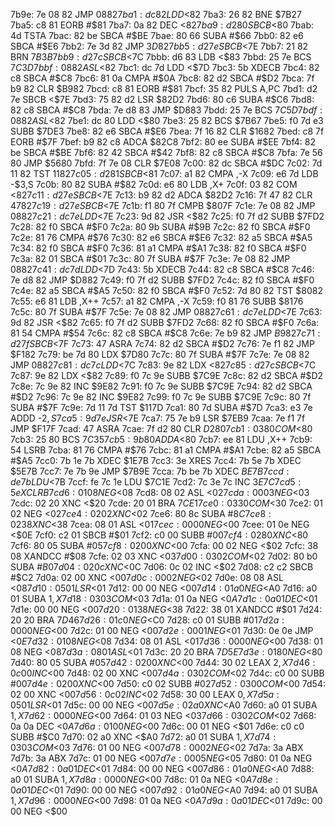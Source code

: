 7b9e: 7e 08 82  JMP    $0882
7ba1: dc 82     LDD    <$82
7ba3: 26 82     BNE    $7B27
7ba5: c8 81     EORB   #$81
7ba7: 0a 82     DEC    <$82
7ba9: d2 80     SBCB   <$80
7bab: 4d        TSTA
7bac: 82 be     SBCA   #$BE
7bae: 80 66     SUBA   #$66
7bb0: 82 e6     SBCA   #$E6
7bb2: 7e 3d 82  JMP    $3D82
7bb5: d2 7e     SBCB   <$7E
7bb7: 21 82     BRN    $7B3B
7bb9: d2 7c     SBCB   <$7C
7bbb: d6 83     LDB    <$83
7bbd: 25 7e     BCS    $7C3D
7bbf: 08 82     ASL    <$82
7bc1: dc 7d     LDD    <$7D
7bc3: 5b        XDECB
7bc4: 82 c8     SBCA   #$C8
7bc6: 81 0a     CMPA   #$0A
7bc8: 82 d2     SBCA   #$D2
7bca: 7f b9 82  CLR    $B982
7bcd: c8 81     EORB   #$81
7bcf: 35 82     PULS   A,PC
7bd1: d2 7e     SBCB   <$7E
7bd3: 75 82 d2  LSR    $82D2
7bd6: 80 c6     SUBA   #$C6
7bd8: 82 c8     SBCA   #$C8
7bda: 7e d8 83  JMP    $D883
7bdd: 25 7e     BCS    $7C5D
7bdf: 08 82     ASL    <$82
7be1: dc 80     LDD    <$80
7be3: 25 82     BCS    $7B67
7be5: f0 7d e3  SUBB   $7DE3
7be8: 82 e6     SBCA   #$E6
7bea: 7f 16 82  CLR    $1682
7bed: c8 7f     EORB   #$7F
7bef: b9 82 c8  ADCA   $82C8
7bf2: 80 ee     SUBA   #$EE
7bf4: 82 be     SBCA   #$BE
7bf6: 82 42     SBCA   #$42
7bf8: 82 c8     SBCA   #$C8
7bfa: 7e 56 80  JMP    $5680
7bfd: 7f 7e 08  CLR    $7E08
7c00: 82 dc     SBCA   #$DC
7c02: 7d 11 82  TST    $1182
7c05: d2 81     SBCB   <$81
7c07: a1 82     CMPA   ,-X
7c09: e6 7d     LDB    -$3,S
7c0b: 80 82     SUBA   #$82
7c0d: e6 80     LDB    ,X+
7c0f: 03 82     COM    <$82
7c11: d2 7e     SBCB   <$7E
7c13: b9 82 d2  ADCA   $82D2
7c16: 7f 47 82  CLR    $4782
7c19: d2 7e     SBCB   <$7E
7c1b: f1 80 7f  CMPB   $807F
7c1e: 7e 08 82  JMP    $0882
7c21: dc 7e     LDD    <$7E
7c23: 9d 82     JSR    <$82
7c25: f0 7f d2  SUBB   $7FD2
7c28: 82 f0     SBCA   #$F0
7c2a: 80 9b     SUBA   #$9B
7c2c: 82 f0     SBCA   #$F0
7c2e: 81 76     CMPA   #$76
7c30: 82 e6     SBCA   #$E6
7c32: 82 a5     SBCA   #$A5
7c34: 82 f0     SBCA   #$F0
7c36: 81 a1     CMPA   #$A1
7c38: 82 f0     SBCA   #$F0
7c3a: 82 01     SBCA   #$01
7c3c: 80 7f     SUBA   #$7F
7c3e: 7e 08 82  JMP    $0882
7c41: dc 7d     LDD    <$7D
7c43: 5b        XDECB
7c44: 82 c8     SBCA   #$C8
7c46: 7e d8 82  JMP    $D882
7c49: f0 7f d2  SUBB   $7FD2
7c4c: 82 f0     SBCA   #$F0
7c4e: 82 a5     SBCA   #$A5
7c50: 82 f0     SBCA   #$F0
7c52: 7d 80 82  TST    $8082
7c55: e6 81     LDB    ,X++
7c57: a1 82     CMPA   ,-X
7c59: f0 81 76  SUBB   $8176
7c5c: 80 7f     SUBA   #$7F
7c5e: 7e 08 82  JMP    $0882
7c61: dc 7e     LDD    <$7E
7c63: 9d 82     JSR    <$82
7c65: f0 7f d2  SUBB   $7FD2
7c68: 82 f0     SBCA   #$F0
7c6a: 81 54     CMPA   #$54
7c6c: 82 c8     SBCA   #$C8
7c6e: 7e b9 82  JMP    $B982
7c71: d2 7f     SBCB   <$7F
7c73: 47        ASRA
7c74: 82 d2     SBCA   #$D2
7c76: 7e f1 82  JMP    $F182
7c79: be 7d 80  LDX    $7D80
7c7c: 80 7f     SUBA   #$7F
7c7e: 7e 08 82  JMP    $0882
7c81: dc 7c     LDD    <$7C
7c83: 9e 82     LDX    <$82
7c85: d2 7c     SBCB   <$7C
7c87: 9e 82     LDX    <$82
7c89: f0 7c 9e  SUBB   $7C9E
7c8c: 82 d2     SBCA   #$D2
7c8e: 7c 9e 82  INC    $9E82
7c91: f0 7c 9e  SUBB   $7C9E
7c94: 82 d2     SBCA   #$D2
7c96: 7c 9e 82  INC    $9E82
7c99: f0 7c 9e  SUBB   $7C9E
7c9c: 80 7f     SUBA   #$7F
7c9e: 7d 11 7d  TST    $117D
7ca1: 80 7d     SUBA   #$7D
7ca3: e3 7e     ADDD   -$2,S
7ca5: 9d 7e     JSR    <$7E
7ca7: 75 7e b9  LSR    $7EB9
7caa: 7e f1 7f  JMP    $F17F
7cad: 47        ASRA
7cae: 7f d2 80  CLR    $D280
7cb1: 03 80     COM    <$80
7cb3: 25 80     BCS    $7C35
7cb5: 9b 80     ADDA   <$80
7cb7: ee 81     LDU    ,X++
7cb9: 54        LSRB
7cba: 81 76     CMPA   #$76
7cbc: 81 a1     CMPA   #$A1
7cbe: 82 a5     SBCA   #$A5
7cc0: 7b 1e 7b  XDEC   $1E7B
7cc3: 3e        XRES
7cc4: 7b 5e 7b  XDEC   $5E7B
7cc7: 7e 7b 9e  JMP    $7B9E
7cca: 7b be 7b  XDEC   $BE7B
7ccd: de 7b     LDU    <$7B
7ccf: fe 7c 1e  LDU    $7C1E
7cd2: 7c 3e 7c  INC    $3E7C
7cd5: 5e        XCLRB
7cd6: 01 08     NEG    <$08
7cd8: 08 02     ASL    <$02
7cda: 00 03     NEG    <$03
7cdc: 02 20     XNC    <$20
7cde: 20 01     BRA    $7CE1
7ce0: 03 30     COM    <$30
7ce2: 01 02     NEG    <$02
7ce4: 02 02     XNC    <$02
7ce6: 80 8c     SUBA   #$8C
7ce8: 02 38     XNC    <$38
7cea: 08 01     ASL    <$01
7cec: 00 00     NEG    <$00
7cee: 01 0e     NEG    <$0E
7cf0: c2 01     SBCB   #$01
7cf2: c0 00     SUBB   #$00
7cf4: 02 80     XNC    <$80
7cf6: 80 05     SUBA   #$05
7cf8: 02 00     XNC    <$00
7cfa: 00 02     NEG    <$02
7cfc: 38 08     XANDCC #$08
7cfe: 02 03     XNC    <$03
7d00: 03 02     COM    <$02
7d02: 80 b0     SUBA   #$B0
7d04: 02 0c     XNC    <$0C
7d06: 0c 02     INC    <$02
7d08: c2 c2     SBCB   #$C2
7d0a: 02 00     XNC    <$00
7d0c: 00 02     NEG    <$02
7d0e: 08 08     ASL    <$08
7d10: 05 01     LSR    <$01
7d12: 00 00     NEG    <$00
7d14: 01 a0     NEG    <$A0
7d16: a0 01     SUBA   $1,X
7d18: 03 03     COM    <$03
7d1a: 01 0a     NEG    <$0A
7d1c: 0a 01     DEC    <$01
7d1e: 00 00     NEG    <$00
7d20: 01 38     NEG    <$38
7d22: 38 01     XANDCC #$01
7d24: 20 20     BRA    $7D46
7d26: 01 c0     NEG    <$C0
7d28: c0 01     SUBB   #$01
7d2a: 00 00     NEG    <$00
7d2c: 01 00     NEG    <$00
7d2e: 00 01     NEG    <$01
7d30: 0e 0e     JMP    <$0E
7d32: 01 08     NEG    <$08
7d34: 08 01     ASL    <$01
7d36: 00 00     NEG    <$00
7d38: 01 08     NEG    <$08
7d3a: 08 01     ASL    <$01
7d3c: 20 20     BRA    $7D5E
7d3e: 01 80     NEG    <$80
7d40: 80 05     SUBA   #$05
7d42: 02 00     XNC    <$00
7d44: 30 02     LEAX   $2,X
7d46: 0c 00     INC    <$00
7d48: 02 00     XNC    <$00
7d4a: 03 02     COM    <$02
7d4c: c0 00     SUBB   #$00
7d4e: 02 00     XNC    <$00
7d50: c0 02     SUBB   #$02
7d52: 03 00     COM    <$00
7d54: 02 00     XNC    <$00
7d56: 0c 02     INC    <$02
7d58: 30 00     LEAX   $0,X
7d5a: 05 01     LSR    <$01
7d5c: 00 00     NEG    <$00
7d5e: 02 a0     XNC    <$A0
7d60: a0 01     SUBA   $1,X
7d62: 00 00     NEG    <$00
7d64: 01 03     NEG    <$03
7d66: 03 02     COM    <$02
7d68: 0a 0a     DEC    <$0A
7d6a: 01 00     NEG    <$00
7d6c: 00 01     NEG    <$01
7d6e: c0 c0     SUBB   #$C0
7d70: 02 a0     XNC    <$A0
7d72: a0 01     SUBA   $1,X
7d74: 03 03     COM    <$03
7d76: 01 00     NEG    <$00
7d78: 00 02     NEG    <$02
7d7a: 3a        ABX
7d7b: 3a        ABX
7d7c: 01 00     NEG    <$00
7d7e: 00 05     NEG    <$05
7d80: 01 0a     NEG    <$0A
7d82: 0a 01     DEC    <$01
7d84: 00 00     NEG    <$00
7d86: 01 a0     NEG    <$A0
7d88: a0 01     SUBA   $1,X
7d8a: 00 00     NEG    <$00
7d8c: 01 0a     NEG    <$0A
7d8e: 0a 01     DEC    <$01
7d90: 00 00     NEG    <$00
7d92: 01 a0     NEG    <$A0
7d94: a0 01     SUBA   $1,X
7d96: 00 00     NEG    <$00
7d98: 01 0a     NEG    <$0A
7d9a: 0a 01     DEC    <$01
7d9c: 00 00     NEG    <$00
